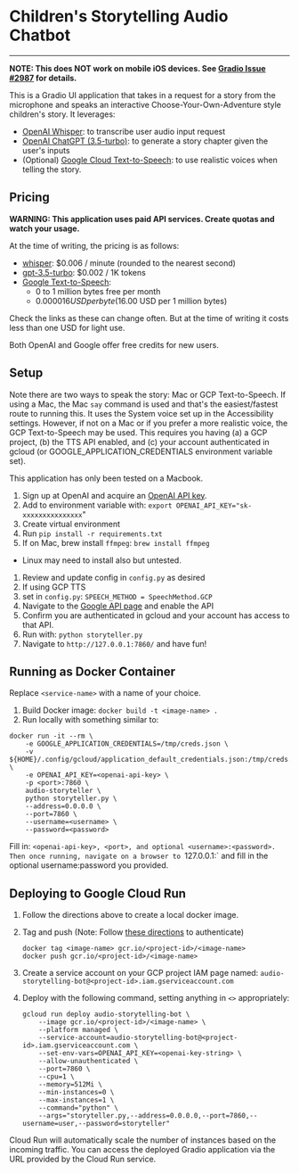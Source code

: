# Children's Storytelling Audio Chatbot

---

**NOTE: This does NOT work on mobile iOS devices. See [Gradio Issue #2987](https://github.com/gradio-app/gradio/issues/2987) for details.**

This is a Gradio UI application that takes in a request for a story from the microphone
and speaks an interactive Choose-Your-Own-Adventure style children's story. It leverages:

- [OpenAI Whisper](https://openai.com/research/whisper): to transcribe user audio input request
- [OpenAI ChatGPT (3.5-turbo)](https://platform.openai.com/docs/models/gpt-3-5):
  to generate a story chapter given the user's inputs
- (Optional) [Google Cloud Text-to-Speech](https://cloud.google.com/text-to-speech/):
  to use realistic voices when telling the story.

## Pricing

**WARNING: This application uses paid API services. Create quotas and watch your usage.**

At the time of writing, the pricing is as follows:

- [whisper](https://openai.com/pricing): $0.006 / minute (rounded to the nearest second)
- [gpt-3.5-turbo](https://openai.com/pricing): $0.002 / 1K tokens
- [Google Text-to-Speech](https://cloud.google.com/text-to-speech/pricing):
  - 0 to 1 million bytes free per month
  - $0.000016 USD per byte ($16.00 USD per 1 million bytes)

Check the links as these can change often. But at the time of writing it costs less
than one USD for light use.

Both OpenAI and Google offer free credits for new users.

## Setup

Note there are two ways to speak the story: Mac or GCP Text-to-Speech. If using a Mac,
the Mac `say` command is used and that's the easiest/fastest route to running this.
It uses the System voice set up in the Accessibility settings.
However, if not on a Mac or if you prefer a more realistic voice, the GCP Text-to-Speech may be used.
This requires you having (a) a GCP project, (b) the TTS API enabled, and (c) your account authenticated
in gcloud (or GOOGLE_APPLICATION_CREDENTIALS environment variable set).

This application has only been tested on a Macbook.

1. Sign up at OpenAI and acquire an [OpenAI API key](https://platform.openai.com/account/api-keys).
1. Add to environment variable with: `export OPENAI_API_KEY="sk-xxxxxxxxxxxxxxx`"
1. Create virtual environment
1. Run `pip install -r requirements.txt`
1. If on Mac, brew install `ffmpeg`: `brew install ffmpeg`

- Linux may need to install also but untested.

1. Review and update config in `config.py` as desired
1. If using GCP TTS
1. set in `config.py`: `SPEECH_METHOD = SpeechMethod.GCP`
1. Navigate to the [Google API page](https://console.cloud.google.com/apis/api/texttospeech.googleapis.com/) and enable the API
1. Confirm you are authenticated in gcloud and your account has access to that API.
1. Run with: `python storyteller.py`
1. Navigate to `http://127.0.0.1:7860/` and have fun!

## Running as Docker Container

Replace `<service-name>` with a name of your choice.

1. Build Docker image: `docker build -t <image-name> .`
1. Run locally with something similar to:

```
docker run -it --rm \
    -e GOOGLE_APPLICATION_CREDENTIALS=/tmp/creds.json \
    -v ${HOME}/.config/gcloud/application_default_credentials.json:/tmp/creds.json \
    -e OPENAI_API_KEY=<openai-api-key> \
    -p <port>:7860 \
    audio-storyteller \
    python storyteller.py \
    --address=0.0.0.0 \
    --port=7860 \
    --username=<username> \
    --password=<password>
```

Fill in: `<openai-api-key>, <port>, and optional <username>:<password>.
Then once running, navigate on a browser to `127.0.0.1:<port>` and fill in the
optional username:password you provided.

## Deploying to Google Cloud Run

1. Follow the directions above to create a local docker image.
1. Tag and push (Note: Follow [these directions](https://cloud.google.com/container-registry/docs/advanced-authentication) to authenticate)
   ```
   docker tag <image-name> gcr.io/<project-id>/<image-name>
   docker push gcr.io/<project-id>/<image-name>
   ```
1. Create a service account on your GCP project IAM page named: `audio-storytelling-bot@<project-id>.iam.gserviceaccount.com`
1. Deploy with the following command, setting anything in `<>` appropriately:

   ```
   gcloud run deploy audio-storytelling-bot \
       --image gcr.io/<project-id>/<image-name> \
       --platform managed \
       --service-account=audio-storytelling-bot@<project-id>.iam.gserviceaccount.com \
       --set-env-vars=OPENAI_API_KEY=<openai-key-string> \
       --allow-unauthenticated \
       --port=7860 \
       --cpu=1 \
       --memory=512Mi \
       --min-instances=0 \
       --max-instances=1 \
       --command="python" \
       --args="storyteller.py,--address=0.0.0.0,--port=7860,--username=user,--password=storyteller"
   ```

Cloud Run will automatically scale the number of instances based on the incoming traffic. You can access the deployed Gradio application via the URL provided by the Cloud Run service.
